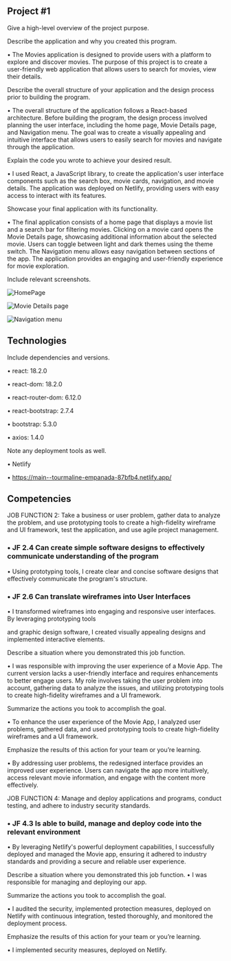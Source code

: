 ## Project #1

Give a high-level overview of the project purpose.

Describe the application and why you created this program.

   • The Movies application is designed to provide users with a platform to explore and discover movies. The purpose of this project is to create a user-friendly web application that allows 
      users to search for movies, view their details.

 Describe the overall structure of your application and the design process prior to building the program.

  • The overall structure of the application follows a React-based architecture. Before building the program, the design process involved planning the user interface, 
    including the home page, Movie Details page, and Navigation menu. The goal was to create a visually appealing and intuitive interface that allows users to easily 
    search for movies and navigate through the application.

Explain the code you wrote to achieve your desired result.

   • I used React, a JavaScript library, to create the application's user interface components such as the search box, movie cards, navigation, and movie details. The application was 
      deployed on Netlify, providing users with easy access to interact with its features.

Showcase your final application with its functionality.

• The final application consists of a home page that displays a movie list and a search bar for filtering movies. Clicking on a movie card opens the Movie Details page, showcasing 
    additional information about the selected movie. Users can toggle between light and dark themes using the theme switch. The Navigation menu allows easy navigation between 
    sections of the app. The application provides an engaging and user-friendly experience for movie exploration.
    

Include relevant screenshots.


   ![HomePage](https://github.com/Azebhaile/MyPortfolio/assets/92749895/93584b2e-cf15-49c9-893d-3c5e9b2efcc2)

   ![Movie Details page](https://github.com/Azebhaile/MyPortfolio/assets/92749895/155f2e0a-2c96-4925-a40f-b9fad40fcc35)

   ![Navigation menu](https://github.com/Azebhaile/MyPortfolio/assets/92749895/e19a8053-355d-4233-8eaa-fa90bbcb3b31)





## Technologies

Include dependencies and versions.

   • react: 18.2.0

   • react-dom: 18.2.0

   • react-router-dom: 6.12.0

   • react-bootstrap: 2.7.4

   • bootstrap: 5.3.0

   • axios: 1.4.0

Note any deployment tools as well.

   • Netlify

   • https://main--tourmaline-empanada-87bfb4.netlify.app/

## Competencies

JOB FUNCTION 2: Take a business or user problem,
gather data to analyze the problem, and use prototyping tools to
create a high-fidelity wireframe and UI framework, test the
application, and use agile project management.

### • JF 2.4 Can create simple software designs to effectively communicate understanding of the program

  • Using prototyping tools, I create clear and concise software designs that effectively communicate the program's structure.
  

### • JF 2.6 Can translate wireframes into User Interfaces

 • I transformed wireframes into engaging and responsive user interfaces. By leveraging prototyping tools

   and graphic design software, I created visually appealing designs and implemented interactive elements.
    

Describe a situation where you demonstrated this job function.

   • I was responsible with improving the user experience of a Movie App. The current version lacks a user-friendly interface and requires enhancements to better engage users. My role involves taking the        user problem into account, gathering data to analyze the issues, and utilizing prototyping tools to create high-fidelity wireframes and a UI framework.

Summarize the actions you took to accomplish the goal.

  • To enhance the user experience of the Movie App, I analyzed user problems, gathered data, and used prototyping tools to create high-fidelity wireframes and a UI framework.

 Emphasize the results of this action for your team or you’re learning.


  • By addressing user problems, the redesigned interface provides an improved user experience. Users can navigate the app more intuitively, access relevant movie information, and engage with the content       more effectively.


JOB FUNCTION 4: Manage and deploy applications and programs, conduct testing, and adhere to industry security standards.


### • JF 4.3 Is able to build, manage and deploy code into the relevant environment


 • By leveraging Netlify's powerful deployment capabilities, I successfully deployed and managed the Movie app, ensuring it adhered to industry standards and providing a secure and reliable user                experience.

Describe a situation where you demonstrated this job function.
    • I was responsible for managing and deploying our app.

Summarize the actions you took to accomplish the goal.

   • I audited the security, implemented protection measures, deployed on Netlify with continuous integration, tested thoroughly, and monitored the 
      deployment process.

Emphasize the results of this action for your team or you’re learning.
  
   • I implemented security measures, deployed on Netlify.
